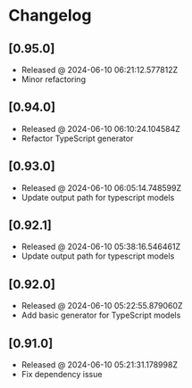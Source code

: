 # Changelog

## [0.95.0]

- Released @ 2024-06-10 06:21:12.577812Z
- Minor refactoring

## [0.94.0]

- Released @ 2024-06-10 06:10:24.104584Z
- Refactor TypeScript generator

## [0.93.0]

- Released @ 2024-06-10 06:05:14.748599Z
- Update output path for typescript models

## [0.92.1]

- Released @ 2024-06-10 05:38:16.546461Z
- Update output path for typescript models

## [0.92.0]

- Released @ 2024-06-10 05:22:55.879060Z
- Add basic generator for TypeScript models

## [0.91.0]

- Released @ 2024-06-10 05:21:31.178998Z
- Fix dependency issue
